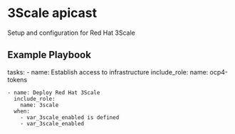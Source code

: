 3Scale apicast
==============

Setup and configuration for Red Hat 3Scale

Example Playbook
----------------

  tasks:
    - name: Establish access to infrastructure
      include_role:
        name: ocp4-tokens

    - name: Deploy Red Hat 3Scale
      include_role:
        name: 3scale
      when:
        - var_3scale_enabled is defined
        - var_3scale_enabled